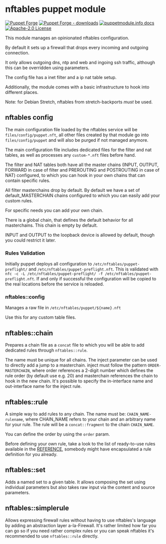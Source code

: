 # nftables puppet module

[![Puppet Forge](https://img.shields.io/puppetforge/v/puppet/nftables.svg)](https://forge.puppetlabs.com/puppet/nftables)
[![Puppet Forge - downloads](https://img.shields.io/puppetforge/dt/puppet/nftables.svg)](https://forge.puppetlabs.com/puppet/nftables)
[![puppetmodule.info docs](http://www.puppetmodule.info/images/badge.png)](http://www.puppetmodule.info/m/puppet-nftables)
[![Apache-2.0 License](https://img.shields.io/github/license/voxpupuli/puppet-nftables.svg)](LICENSE)

This module manages an opinionated nftables configuration.

By default it sets up a firewall that drops every incoming
and outgoing connection.

It only allows outgoing dns, ntp and web and ingoing ssh
traffic, although this can be overridden using parameters.

The config file has a inet filter and a ip nat table setup.

Additionally, the module comes with a basic infrastructure
to hook into different places.

Note: for Debian Stretch, nftables from stretch-backports
*must* be used.

## nftables config

The main configuration file loaded by the nftables service
will be `files/config/puppet.nft`, all other files created
by that module go into `files/config/puppet` and will also
be purged if not managed anymore.

The main configuration file includes dedicated files for
the filter and nat tables, as well as processes any
`custom-*.nft` files before hand.

The filter and NAT tables both have all the master chains
(INPUT, OUTPUT, FORWARD in case of filter and PREROUTING
and POSTROUTING in case of NAT) configured, to which you
can hook in your own chains that can contain specific
rules.

All filter masterchains drop by default.
By default we have a set of default_MASTERCHAIN chains
configured to which you can easily add your custom rules.

For specific needs you can add your own chain.

There is a global chain, that defines the default behavior
for all masterchains. This chain is empty by default.

INPUT and OUTPUT to the loopback device is allowed by
default, though you could restrict it later.

### Rules Validation

Initially puppet deploys all configuration to
`/etc/nftables/puppet-preflight/` and
`/etc/nftables/puppet-preflight.nft`. This is validated with
`nfc -c -L /etc/nftables/puppet-preflight/ -f /etc/nftables/puppet-preflight.nft`.
If and only if successful the configuration will be copied to
the real locations before the service is reloaded.

### nftables::config

Manages a raw file in `/etc/nftables/puppet/${name}.nft`

Use this for any custom table files.

## nftables::chain

Prepares a chain file as a `concat` file to which you will
be able to add dedicated rules through `nftables::rule`.

The name must be unique for all chains. The inject
parameter can be used to directly add a jump to a
masterchain. inject must follow the pattern
`ORDER-MASTERCHAIN`, where order references a 2-digit
number which defines the rule order (by default use e.g. 20)
and masterchain references the chain to hook in the new
chain. It's possible to specify the in-interface name and
out-interface name for the inject rule.

## nftables::rule

A simple way to add rules to any chain. The name must be:
`CHAIN_NAME-rulename`, where CHAIN_NAME refers to your
chain and an arbitrary name for your rule.
The rule will be a `concat::fragment` to the chain
`CHAIN_NAME`.

You can define the order by using the `order` param.

Before defining your own rule, take a look to the list of ready-to-use rules
available in the
[REFERENCE](https://github.com/voxpupuli/puppet-nftables/blob/master/REFERENCE.md),
somebody might have encapsulated a rule definition for you already.

## nftables::set

Adds a named set to a given table. It allows composing the
set using individual parameters but also takes raw input
via the content and source parameters.

## nftables::simplerule

Allows expressing firewall rules without having to use nftables's language by
adding an abstraction layer a-la-Firewall. It's rather limited how far you can
go so if you need rather complex rules or you can speak nftables it's
recommended to use `nftables::rule` directly.

